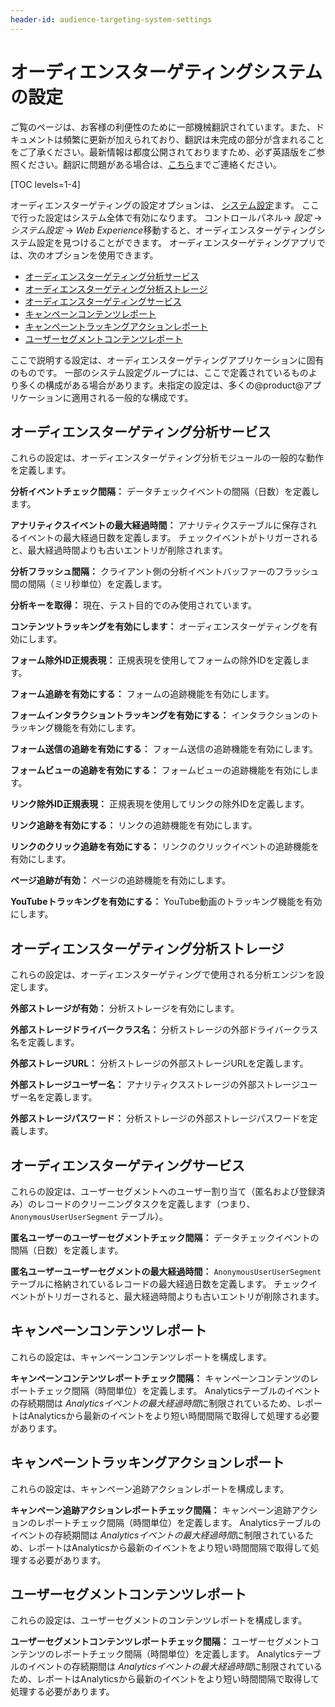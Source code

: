 ```yaml
---
header-id: audience-targeting-system-settings
---
```


# オーディエンスターゲティングシステムの設定

<p class="alert alert-info"><span class="wysiwyg-color-blue120">ご覧のページは、お客様の利便性のために一部機械翻訳されています。また、ドキュメントは頻繁に更新が加えられており、翻訳は未完成の部分が含まれることをご了承ください。最新情報は都度公開されておりますため、必ず英語版をご参照ください。翻訳に問題がある場合は、<a href="mailto:support-content-jp@liferay.com">こちら</a>までご連絡ください。</span></p>

[TOC levels=1-4]

オーディエンスターゲティングの設定オプションは、 [システム設定](/docs/7-1/user/-/knowledge_base/u/system-settings)ます。 ここで行った設定はシステム全体で有効になります。 コントロールパネル→ *設定* → *システム設定* → *Web Experience*移動すると、オーディエンスターゲティングシステム設定を見つけることができます。 オーディエンスターゲティングアプリでは、次のオプションを使用できます。

  - [オーディエンスターゲティング分析サービス](#audience-targeting-analytics-service)
  - [オーディエンスターゲティング分析ストレージ](#audience-targeting-analytics-storage)
  - [オーディエンスターゲティングサービス](#audience-targeting-service)
  - [キャンペーンコンテンツレポート](#campaign-content-report)
  - [キャンペーントラッキングアクションレポート](#campaign-tracking-actions-report)
  - [ユーザーセグメントコンテンツレポート](#user-segment-content-report)

ここで説明する設定は、オーディエンスターゲティングアプリケーションに固有のものです。 一部のシステム設定グループには、ここで定義されているものより多くの構成がある場合があります。未指定の設定は、多くの@product@アプリケーションに適用される一般的な構成です。

## オーディエンスターゲティング分析サービス

これらの設定は、オーディエンスターゲティング分析モジュールの一般的な動作を定義します。

**分析イベントチェック間隔：** データチェックイベントの間隔（日数）を定義します。

**アナリティクスイベントの最大経過時間：** アナリティクステーブルに保存されるイベントの最大経過日数を定義します。 チェックイベントがトリガーされると、最大経過時間よりも古いエントリが削除されます。

**分析フラッシュ間隔：** クライアント側の分析イベントバッファーのフラッシュ間の間隔（ミリ秒単位）を定義します。

**分析キーを取得：** 現在、テスト目的でのみ使用されています。

**コンテンツトラッキングを有効にします：** オーディエンスターゲティングを有効にします。

**フォーム除外ID正規表現：** 正規表現を使用してフォームの除外IDを定義します。

**フォーム追跡を有効にする：** フォームの追跡機能を有効にします。

**フォームインタラクショントラッキングを有効にする：** インタラクションのトラッキング機能を有効にします。

**フォーム送信の追跡を有効にする：** フォーム送信の追跡機能を有効にします。

**フォームビューの追跡を有効にする：** フォームビューの追跡機能を有効にします。

**リンク除外ID正規表現：** 正規表現を使用してリンクの除外IDを定義します。

**リンク追跡を有効にする：** リンクの追跡機能を有効にします。

**リンクのクリック追跡を有効にする：** リンクのクリックイベントの追跡機能を有効にします。

**ページ追跡が有効：** ページの追跡機能を有効にします。

**YouTubeトラッキングを有効にする：** YouTube動画のトラッキング機能を有効にします。

## オーディエンスターゲティング分析ストレージ

これらの設定は、オーディエンスターゲティングで使用される分析エンジンを設定します。

**外部ストレージが有効：** 分析ストレージを有効にします。

**外部ストレージドライバークラス名：** 分析ストレージの外部ドライバークラス名を定義します。

**外部ストレージURL：** 分析ストレージの外部ストレージURLを定義します。

**外部ストレージユーザー名：** アナリティクスストレージの外部ストレージユーザー名を定義します。

**外部ストレージパスワード：** 分析ストレージの外部ストレージパスワードを定義します。

## オーディエンスターゲティングサービス

これらの設定は、ユーザーセグメントへのユーザー割り当て（匿名および登録済み）のレコードのクリーニングタスクを定義します（つまり、 `AnonymousUserUserSegment` テーブル）。

**匿名ユーザーのユーザーセグメントチェック間隔：** データチェックイベントの間隔（日数）を定義します。

**匿名ユーザーユーザーセグメントの最大経過時間：** `AnonymousUserUserSegment` テーブルに格納されているレコードの最大経過日数を定義します。 チェックイベントがトリガーされると、最大経過時間よりも古いエントリが削除されます。

## キャンペーンコンテンツレポート

これらの設定は、キャンペーンコンテンツレポートを構成します。

**キャンペーンコンテンツレポートチェック間隔：** キャンペーンコンテンツのレポートチェック間隔（時間単位）を定義します。 Analyticsテーブルのイベントの存続期間は *Analyticsイベントの最大経過時間*に制限されているため、レポートはAnalyticsから最新のイベントをより短い時間間隔で取得して処理する必要があります。

## キャンペーントラッキングアクションレポート

これらの設定は、キャンペーン追跡アクションレポートを構成します。

**キャンペーン追跡アクションレポートチェック間隔：** キャンペーン追跡アクションのレポートチェック間隔（時間単位）を定義します。 Analyticsテーブルのイベントの存続期間は *Analyticsイベントの最大経過時間*に制限されているため、レポートはAnalyticsから最新のイベントをより短い時間間隔で取得して処理する必要があります。

## ユーザーセグメントコンテンツレポート

これらの設定は、ユーザーセグメントのコンテンツレポートを構成します。

**ユーザーセグメントコンテンツレポートチェック間隔：** ユーザーセグメントコンテンツのレポートチェック間隔（時間単位）を定義します。 Analyticsテーブルのイベントの存続期間は *Analyticsイベントの最大経過時間*に制限されているため、レポートはAnalyticsから最新のイベントをより短い時間間隔で取得して処理する必要があります。
